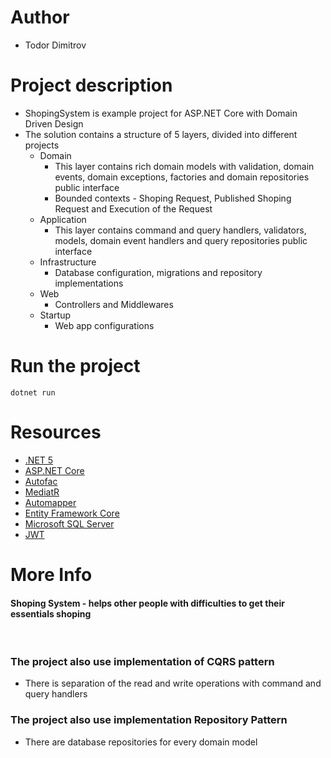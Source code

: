 # Author
 - Todor Dimitrov
 
# Project description
 - ShopingSystem is example project for ASP.NET Core with Domain Driven Design
 - The solution contains a structure of 5 layers, divided into different projects
	 - Domain
		- This layer contains rich domain models with validation,
		domain events, domain exceptions, factories and domain repositories public interface
		- Bounded contexts - Shoping Request, Published Shoping Request and Execution of the Request
	 - Application
		- This layer contains command and query handlers, validators, models, domain event handlers and query repositories public interface
	 - Infrastructure
		- Database configuration, migrations and repository implementations
	 - Web
		- Controllers and Middlewares 
	 - Startup
		- Web app configurations


# Run the project
	dotnet run

# Resources
- [.NET 5](https://github.com/dotnet)
- [ASP.NET Core](https://github.com/dotnet/aspnetcore)
- [Autofac](https://autofac.readthedocs.io/en/latest/)
- [MediatR](https://github.com/jbogard/MediatR)
- [Automapper](https://github.com/AutoMapper/AutoMapper)
- [Entity Framework Core](https://docs.microsoft.com/en-us/ef/core/)
- [Microsoft SQL Server](https://www.microsoft.com/en-us/sql-server/sql-server-downloads)
- [JWT](https://jwt.io/)
	
# More Info

#### Shoping System - helps other people with difficulties to get their essentials shoping
&nbsp;
### The project also use implementation of CQRS pattern
- There is separation of the read and write operations
with command and query handlers

### The project also use implementation Repository Pattern
- There are database repositories for every domain model
